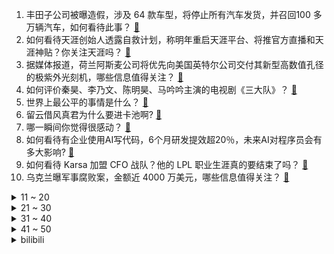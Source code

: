 1. 丰田子公司被曝造假，涉及 64 款车型，将停止所有汽车发货，并召回100 多万辆汽车，如何看待此事？ [:link:](https://www.zhihu.com/question/636140553)
2. 如何看待天涯创始人透露自救计划，称明年重启天涯平台、将推官方直播和天涯神贴？你关注天涯吗？ [:link:](https://www.zhihu.com/question/636069858)
3. 据媒体报道，荷兰阿斯麦公司将优先向美国英特尔公司交付其新型高数值孔径的极紫外光刻机，哪些信息值得关注？ [:link:](https://www.zhihu.com/question/636432241)
4. 如何评价秦昊、李乃文、陈明昊、马吟吟主演的电视剧《三大队》？ [:link:](https://www.zhihu.com/question/635966899)
5. 世界上最公平的事情是什么？ [:link:](https://www.zhihu.com/question/630774354)
6. 留云借风真君为什么要进卡池啊? [:link:](https://www.zhihu.com/question/635870419)
7. 哪一瞬间你觉得很感动？ [:link:](https://www.zhihu.com/question/66356907)
8. 如何看待有企业使用AI写代码，6个月研发提效超20％，未来AI对程序员会有多大影响? [:link:](https://www.zhihu.com/question/636089523)
9. 如何看待 Karsa 加盟 CFO 战队？他的 LPL 职业生涯真的要结束了吗？ [:link:](https://www.zhihu.com/question/636062747)
10. 乌克兰曝军事腐败案，金额近 4000 万美元，哪些信息值得关注？ [:link:](https://www.zhihu.com/question/636416817)
<details>
<summary>11 ~ 20</summary>

11. 《天龙八部》中鸠摩智武功尽失后，为何没人找他报仇？ [:link:](https://www.zhihu.com/question/499360990)
12. 作为有车一族，你觉得用车成本高吗？ [:link:](https://www.zhihu.com/question/636075790)
13. 张雪峰「国内考试卷的是考生，留学卷的是家庭」，如何解读和看待该观点？ [:link:](https://www.zhihu.com/question/634647576)
14. 2023 年，半导体芯片行业发生了哪些大事件？ [:link:](https://www.zhihu.com/question/632610986)
15. 网剧《三大队》第 8-9 集拍得如何？有哪些值得关注的剧情点？ [:link:](https://www.zhihu.com/question/636432848)
16. 货币全年贬值超  77%，「休克疗法」能救阿根廷经济吗？米莱政府将面临哪些挑战？ [:link:](https://www.zhihu.com/question/636430806)
17. 理想汽车回应清远L7交通事故 ：“碰撞前3秒，车速达到178km/h。”大家怎么看？ [:link:](https://www.zhihu.com/question/636202330)
18. 剧版《三大队》和影版《三大队》相比如何？ [:link:](https://www.zhihu.com/question/635976426)
19. 有哪些坚持一个月就能变美的好习惯？ [:link:](https://www.zhihu.com/question/632642135)
20. 如何评价 24 考研数学的难度，你考得怎么样？ [:link:](https://www.zhihu.com/question/636409086)
</details>
<details>
<summary>21 ~ 30</summary>

21. 有专家称「不倡导公众长期佩戴口罩」，中疾控回应「已出台佩戴口罩指引，提出分类建议」，哪些信息值得关注？ [:link:](https://www.zhihu.com/question/636426142)
22. 你喜欢先喊个口号再行动吗? [:link:](https://www.zhihu.com/question/636432131)
23. 如何评价《崩坏：星穹铁道》千星纪游PV：「阮声落华裳，梅出似点妆」? [:link:](https://www.zhihu.com/question/636089825)
24. 2023 年你吃过哪些「一口下去就觉得很哇塞」的美食？ [:link:](https://www.zhihu.com/question/632156160)
25. 马斯克「超级高铁」梦破碎，报道称 Hyperloop One 正出售资产、解雇员工，哪些信息值得关注？ [:link:](https://www.zhihu.com/question/636343940)
26. 如果我有 2^(-n) 概率获得 2^n 元，那获得钱的数学期望值应该是无穷，但实际不是这样，为什么？ [:link:](https://www.zhihu.com/question/570330301)
27. 如何看待神经渲染逐渐弃用神经网络现象？ [:link:](https://www.zhihu.com/question/631507898)
28. 长沙一男子交近万元挑战35天不用手机奖40万，参与半天因偶然一次揉眼睛被淘汰，如何从法律角度分析此事？ [:link:](https://www.zhihu.com/question/635829618)
29. 如何评价《一人之下》漫画番外《锈铁》第51话? [:link:](https://www.zhihu.com/question/636383591)
30. 年终小问丨如果让你在相册里评出 2023 年有关自己的四张年度照片，每个季度各一张，你会选哪四张呢？ [:link:](https://www.zhihu.com/question/631689980)
</details>
<details>
<summary>31 ~ 40</summary>

31. 赛力斯通报「问界 M9 追尾公交车」，称驾驶员干预导致智驾退出造成事故，哪些信息值得关注？ [:link:](https://www.zhihu.com/question/636087816)
32. 你认为2023年应该怎样结束才算完美？ [:link:](https://www.zhihu.com/question/636417072)
33. 如何评价电视剧《问苍茫》？ [:link:](https://www.zhihu.com/question/634539239)
34. 上海迪士尼发布通知「疯狂动物城热力追踪暂时停运」，具体情况如何？如何更好保证游乐设施安全？ [:link:](https://www.zhihu.com/question/636467115)
35. 杨丽萍团队跳「科目三」引热议，路演现场张译拒跳，艺术家要亲近网络热梗吗？如何看待「科目三」的火爆？ [:link:](https://www.zhihu.com/question/636192435)
36. 伊朗方面警告称「若美国等在加沙地带继续犯下罪行，地中海可能会被封锁」，哪些信息值得关注？ [:link:](https://www.zhihu.com/question/636407823)
37. 为啥现在的年轻人越来越多人社恐？ [:link:](https://www.zhihu.com/question/458650020)
38. 电影《三大队》最让你难忘的情节是哪一段？ [:link:](https://www.zhihu.com/question/635224946)
39. 中国女游客在日本滑雪被埋雪中身亡，冬季滑雪越来越受人们的欢迎，雪场上事故频发，哪些问题需要注意？ [:link:](https://www.zhihu.com/question/636428544)
40. 以色列拟停火一周换取人质，哈马斯表示拒绝，哪些信息值得关注？ [:link:](https://www.zhihu.com/question/636071959)
</details>
<details>
<summary>41 ~ 50</summary>

41. 孩子的自律真的要靠家长逼出来吗？ [:link:](https://www.zhihu.com/question/436192830)
42. 传统方便面配料表多达数十种，新上市的「黑科技」冷冻方便面进行了优化，是否真的更健康？ [:link:](https://www.zhihu.com/question/636137625)
43. 如何评价 24 考研初试英语一的难度，你考得怎么样？ [:link:](https://www.zhihu.com/question/636296625)
44. 素人「闻神」两场直播获利 840 万，为什么偏偏他火了？这是否意味着互联网「素星」时代来临？ [:link:](https://www.zhihu.com/question/636424076)
45. 马斯克成 2023 年最能赚钱的人，一年财富增长 7700  亿，哪些信息值得关注？ [:link:](https://www.zhihu.com/question/636408557)
46. 为避免引发政治风波，美最高法院拒绝快速裁决特朗普豁免权案，如何看待此事？哪些细节值得关注？ [:link:](https://www.zhihu.com/question/636245651)
47. 文笔挑战：“流云出晚照”下一句怎么接？ [:link:](https://www.zhihu.com/question/636122185)
48. 2023 年，作为物理学领域研究者的你，印象最深的成果是什么？ [:link:](https://www.zhihu.com/question/632611369)
49. 23-24 赛季 NBA湖人 129:120 雷霆，如何评价这场比赛？ [:link:](https://www.zhihu.com/question/636407216)
50. 新年了，必须得给孩子买新衣吗？ [:link:](https://www.zhihu.com/question/634950600)
</details><details>
<summary>bilibili</summary>

</details>